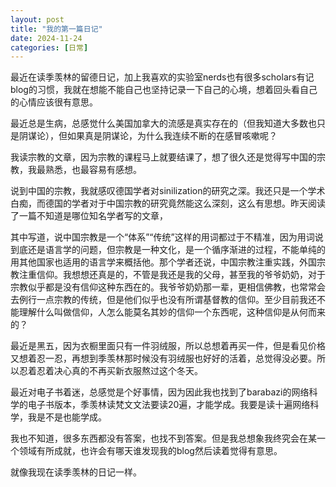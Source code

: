```yaml
---
layout: post
title: "我的第一篇日记"
date: 2024-11-24
categories: [日常]
---
```

最近在读季羡林的留德日记，加上我喜欢的实验室nerds也有很多scholars有记blog的习惯，我就在想能不能自己也坚持记录一下自己的心境，想着回头看自己的心情应该很有意思。

最近总是生病，总感觉什么美国加拿大的流感是真实存在的（但我知道大多数也只是阴谋论），但如果真是阴谋论，为什么我连续不断的在感冒咳嗽呢？

我读宗教的文章，因为宗教的课程马上就要结课了，想了很久还是觉得写中国的宗教，我最熟悉，也最容易有感想。

说到中国的宗教，我就感叹德国学者对sinilization的研究之深。我还只是一个学术白痴，而德国的学者对于中国宗教的研究竟然能这么深刻，这么有思想。昨天阅读了一篇不知道是哪位知名学者写的文章，

其中写道，说中国宗教是一个“体系”“传统”这样的用词都过于不精准，因为用词说到底还是语言学的问题，但宗教是一种文化，是一个循序渐进的过程，不能单纯的用其他国家也适用的语言学来概括他。那个学者还说，中国宗教注重实践，外国宗教注重信仰。我想想还真是的，不管是我还是我的父母，甚至我的爷爷奶奶，对于宗教似乎都是没有信仰这种东西在的。我爷爷奶奶那一辈，更相信佛教，也常常会去例行一点宗教的传统，但是他们似乎也没有所谓基督教的信仰。至少目前我还不能理解什么叫做信仰，人怎么能莫名其妙的信仰一个东西呢，这种信仰是从何而来的？

最近是黑五，因为衣橱里面只有一件羽绒服，所以总想着再买一件，但是看见价格又想着忍一忍，再想到季羡林那时候没有羽绒服也好好的活着，总觉得没必要。所以忍着忍着决心真的不再买新衣服熬过这个冬天。

最近对电子书着迷，总感觉是个好事情，因为因此我也找到了barabazi的网络科学的电子书版本，季羡林读梵文文法要读20遍，才能学成。我要是读十遍网络科学，我是不是也能学成。

我也不知道，很多东西都没有答案，也找不到答案。但是我总想象我终究会在某一个领域有所成就，也许会有哪天谁发现我的blog然后读着觉得有意思。

就像我现在读季羡林的日记一样。

